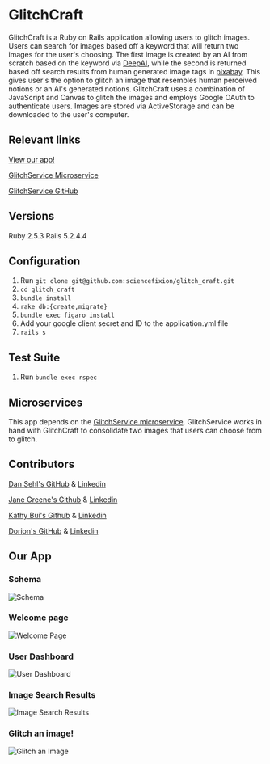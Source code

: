 # GlitchCraft
GlitchCraft is a Ruby on Rails application allowing users to glitch images. Users can search for images based off a keyword that will return two images for the user's choosing. The first image is created by an AI from scratch based on the keyword via [DeepAI](https://deepai.org/machine-learning-model/text2img), while the second is returned based off search results from human generated image tags in [pixabay](https://pixabay.com/en/photos/search/). This gives user's the option to glitch an image that resembles human perceived notions or an AI's generated notions. GlitchCraft uses a combination of JavaScript and Canvas to glitch the images and employs Google OAuth to authenticate users. Images are stored via ActiveStorage and can be downloaded to the user's computer. 

## Relevant links
[View our app!](https://glitch-craft.herokuapp.com/)

[GlitchService Microservice](https://damp-forest-93176.herokuapp.com/)

[GlitchService GitHub](https://github.com/Kathybui732/glitch-service)

## Versions
Ruby 2.5.3
Rails 5.2.4.4

## Configuration
1. Run `git clone git@github.com:sciencefixion/glitch_craft.git`
2. `cd glitch_craft`
3. `bundle install`
4. `rake db:{create,migrate}`
5. `bundle exec figaro install`
6. Add your google client secret and ID to the application.yml file
7. `rails s`

## Test Suite
1. Run `bundle exec rspec`

## Microservices
This app depends on the [GlitchService microservice](https://damp-forest-93176.herokuapp.com/). GlitchService works in hand with GlitchCraft to consolidate two images that users can choose from to glitch.

## Contributors

[Dan Sehl's GitHub](https://github.com/dtsehl) &
[Linkedin](https://www.linkedin.com/in/danielsehl)

[Jane Greene's Github](https://github.com/janegreene) &
[Linkedin](https://www.linkedin.com/in/jane-greene-mba/)

[Kathy Bui's Github](https://github.com/Kathybui732) &
[Linkedin](https://www.linkedin.com/in/kathy-bui-87a27a1ab/)

[Dorion's GitHub]() &
[Linkedin]()

## Our App

### Schema
![Schema]()

### Welcome page
![Welcome Page](https://imgur.com/Bz6sJzN)

### User Dashboard
![User Dashboard]()

### Image Search Results
![Image Search Results]()

### Glitch an image!
![Glitch an Image]()
